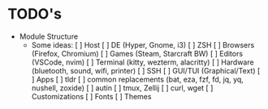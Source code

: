 # TODO's
- Module Structure
    - Some ideas:
        [ ] Host
            [ ] DE (Hyper, Gnome, i3)
            [ ] ZSH
            [ ] Browsers (Firefox, Chromium)
            [ ] Games (Steam, Starcraft BW)
            [ ] Editors (VSCode, nvim)
            [ ] Terminal (kitty, wezterm, alacritty)
            [ ] Hardware (bluetooth, sound, wifi, printer)
            [ ] SSH
            [ ] GUI/TUI (Graphical/Text)
        [ ] Apps
            [ ] tldr
            [ ] common replacements (bat, eza, fzf, fd, jq, yq, nushell, zoxide)
            [ ] autin
            [ ] tmux, Zellij
            [ ] curl, wget
        [ ] Customizations
            [ ] Fonts
            [ ] Themes
